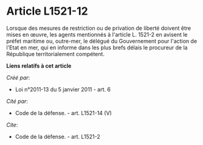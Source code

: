 # Article L1521-12

Lorsque des mesures de restriction ou de privation de liberté doivent être mises en œuvre, les agents mentionnés à l'article
L. 1521-2 en avisent le préfet maritime ou, outre-mer, le délégué du Gouvernement pour l'action de l'Etat en mer, qui en
informe dans les plus brefs délais le procureur de la République territorialement compétent.

**Liens relatifs à cet article**

_Créé par_:

  - Loi n°2011-13 du 5 janvier 2011 - art. 6

_Cité par_:

  - Code de la défense. - art. L1521-14 (V)

_Cite_:

  - Code de la défense. - art. L1521-2
